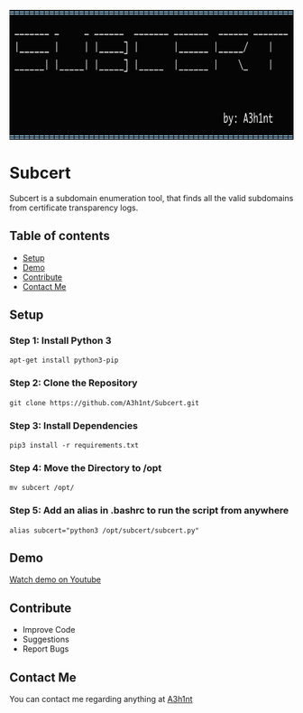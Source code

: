 <p align="center">
  <img width="1000" height="230" src="/images/subcert.png">
</p>

# Subcert
Subcert is a subdomain enumeration tool, that finds all the valid subdomains from certificate transparency logs. 

## Table of contents
* [Setup](#Setup)
* [Demo](#Demo)
* [Contribute](#contribute)
* [Contact Me](#Contact-Me)

## Setup
### Step 1: Install Python 3
```
apt-get install python3-pip
```
### Step 2: Clone the Repository
```
git clone https://github.com/A3h1nt/Subcert.git
```
### Step 3: Install Dependencies
```
pip3 install -r requirements.txt
```
### Step 4: Move the Directory to /opt 
```
mv subcert /opt/
```
### Step 5: Add an alias in .bashrc to run the script from anywhere
```
alias subcert="python3 /opt/subcert/subcert.py"
```

## Demo
[Watch demo on Youtube](https://www.youtube.com/watch?v=xihYOaM6p8Y)

## Contribute
- Improve Code
- Suggestions
- Report Bugs

## Contact Me

You can contact me regarding anything at [A3h1nt](https://twitter.com/A3h1nt)
